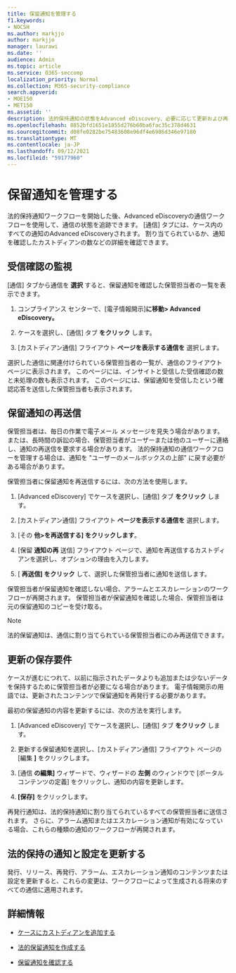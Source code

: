 ```yaml
---
title: 保留通知を管理する
f1.keywords:
- NOCSH
ms.author: markjjo
author: markjjo
manager: laurawi
ms.date: ''
audience: Admin
ms.topic: article
ms.service: O365-seccomp
localization_priority: Normal
ms.collection: M365-security-compliance
search.appverid:
- MOE150
- MET150
ms.assetid: ''
description: 法的保持通知の状態をAdvanced eDiscovery、必要に応じて更新および再送信するには、このページの通信ワークフローを使用します。
ms.openlocfilehash: 8852bfd1651e1855d276b60ba6fac35c378d4631
ms.sourcegitcommit: d08fe0282be75483608e96df4e6986d346e97180
ms.translationtype: MT
ms.contentlocale: ja-JP
ms.lasthandoff: 09/12/2021
ms.locfileid: "59177960"
---
```

# <a name="manage-hold-notifications"></a>保留通知を管理する

法的保持通知ワークフローを開始した後、Advanced eDiscoveryの通信ワークフローを使用して、通信の状態を追跡できます。 [通信] タブには、ケース内のすべての通知のAdvanced eDiscoveryされます。 割り当てられているか、通知を確認したカストディアンの数などの詳細を確認できます。

## <a name="monitor-acknowledgments"></a>受信確認の監視

[通信] タブから通信を **選択** すると、保留通知を確認した保管担当者の一覧を表示できます。 

1. コンプライアンス センターで、[電子情報開示]**に移動> Advanced eDiscovery。**

2. ケースを選択し、[通信] タブ **をクリック** します。

3. [カストディアン通信] フライアウト **ページを表示する通信を** 選択します。

選択した通信に関連付けられている保管担当者の一覧が、通信のフライアウト ページに表示されます。 このページには、インサイトと受信した受信確認の数と未処理の数も表示されます。 このページには、保留通知を受信したという確認応答を送信した保管担当者も表示されます。

## <a name="re-send-a-hold-notice"></a>保留通知の再送信

保管担当者は、毎日の作業で電子メール メッセージを見失う場合があります。 または、長時間の訴訟の場合、保管担当者がユーザーまたは他のユーザーに連絡し、通知の再送信を要求する場合があります。 法的保持通知の通信ワークフローを管理する場合は、通知を "ユーザーのメールボックスの上部" に戻す必要がある場合があります。

保管担当者に保留通知を再送信するには、次の方法を使用します。

1. [Advanced eDiscovery] でケースを選択し、[通信] タブ **をクリック** します。

2. [カストディアン通信] フライアウト **ページを表示する通信を** 選択します。

3. [その **他>を再送信する] をクリックします**。

4. [保留 **通知の再** 送信] フライアウト ページで、通知を再送信するカストディアンを選択し、オプションの理由を入力します。

5. [ **再送信] をクリック** して、選択した保管担当者に通知を送信します。

保管担当者が保留通知を確認しない場合、アラームとエスカレーションのワークフローが再開されます。 保管担当者が保留通知を確認した場合、保管担当者は元の保留通知のコピーを受け取る。

> [!NOTE]
> 法的保留通知は、通信に割り当てられている保管担当者にのみ再送信できます。 

## <a name="update-preservation-requirements"></a>更新の保存要件
  
ケースが進むにつれて、以前に指示されたデータよりも追加または少ないデータを保持するために保管担当者が必要になる場合があります。 電子情報開示の用語では、更新されたコンテンツで保留通知を再発行する必要があります。

最初の保留通知の内容を更新するには、次の方法を実行します。

1. [Advanced eDiscovery] でケースを選択し、[通信] タブ **をクリック** します。

2. 更新する保留通知を選択し、[カストディアン通信] フライアウト ページの [編集 **]** をクリックします。

3. [通信 **の編集]** ウィザードで、ウィザードの **左側** のウィンドウで [ポータル コンテンツの定義] をクリックし、通知の内容を更新します。

4. **[保存]** をクリックします。

再発行通知は、法的保持通知に割り当てられているすべての保管担当者に送信されます。 さらに、アラーム通知またはエスカレーション通知が有効になっている場合、これらの種類の通知のワークフローが再開されます。

## <a name="update-legal-hold-notifications-and-settings"></a>法的保持の通知と設定を更新する

発行、リリース、再発行、アラーム、エスカレーション通知のコンテンツまたは設定を更新すると、これらの変更は、ワークフローによって生成される将来のすべての通信に適用されます。

## <a name="more-information"></a>詳細情報

- [ケースにカストディアンを追加する](add-custodians-to-case.md)

- [法的保留通知を作成する](create-hold-notification.md)

- [保留通知を確認する](acknowledge-hold-notification.md)
